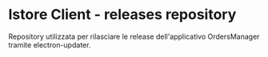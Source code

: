 # Istore Client - releases repository

Repository utilizzata per rilasciare le release dell'applicativo OrdersManager tramite electron-updater.
